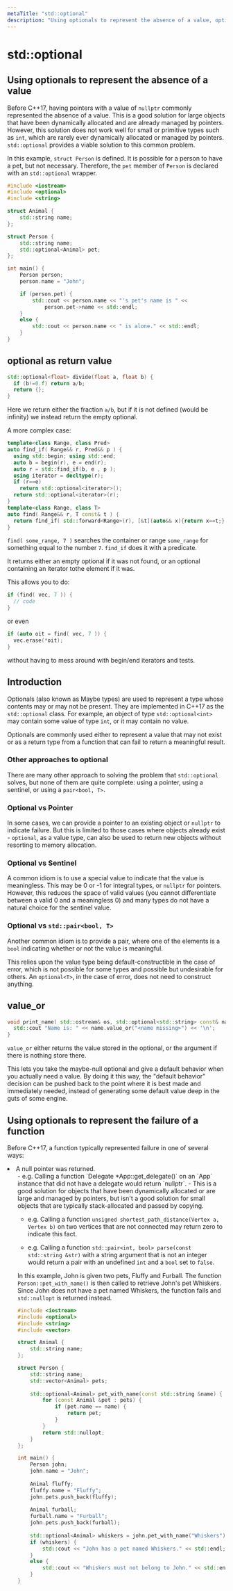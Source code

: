 ```yaml
---
metaTitle: "std::optional"
description: "Using optionals to represent the absence of a value, optional as return value, Introduction, value_or, Using optionals to represent the failure of a function"
---
```


# std::optional



## Using optionals to represent the absence of a value


Before C++17, having pointers with a value of `nullptr` commonly represented the absence of a value. This is a good solution for large objects that have been dynamically allocated and are already managed by pointers. However, this solution does not work well for small or primitive types such as `int`, which are rarely ever dynamically allocated or managed by pointers. `std::optional` provides a viable solution to this common problem.

In this example, `struct Person` is defined. It is possible for a person to have a pet, but not necessary. Therefore, the `pet` member of `Person` is declared with an `std::optional` wrapper.

```cpp
#include <iostream>
#include <optional>
#include <string>

struct Animal {
    std::string name;
};

struct Person {
    std::string name;
    std::optional<Animal> pet;
};

int main() {
    Person person;
    person.name = "John";

    if (person.pet) {
        std::cout << person.name << "'s pet's name is " <<
            person.pet->name << std::endl;
    }
    else {
        std::cout << person.name << " is alone." << std::endl;
    }
}

```



## optional as return value


```cpp
std::optional<float> divide(float a, float b) {
  if (b!=0.f) return a/b;
  return {};
}

```

Here we return either the fraction `a/b`, but if it is not defined (would be infinity) we instead return the empty optional.

A more complex case:

```cpp
template<class Range, class Pred>
auto find_if( Range&& r, Pred&& p ) {
  using std::begin; using std::end;
  auto b = begin(r), e = end(r);
  auto r = std::find_if(b, e , p );
  using iterator = decltype(r);
  if (r==e)
    return std::optional<iterator>();
  return std::optional<iterator>(r);
}
template<class Range, class T>
auto find( Range&& r, T const& t ) {
  return find_if( std::forward<Range>(r), [&t](auto&& x){return x==t;} );
}

```

`find( some_range, 7 )` searches the container or range `some_range` for something equal to the number `7`.  `find_if` does it with a predicate.

It returns either an empty optional if it was not found, or an optional containing an iterator tothe element if it was.

This allows you to do:

```cpp
if (find( vec, 7 )) {
  // code
}

```

or even

```cpp
if (auto oit = find( vec, 7 )) {
  vec.erase(*oit);
}

```

without having to mess around with begin/end iterators and tests.



## Introduction


Optionals (also known as Maybe types) are used to represent a type whose contents may or may not be present. They are implemented in C++17 as the `std::optional` class. For example, an object of type `std::optional<int>` may contain some value of type `int`, or it may contain no value.

Optionals are commonly used either to represent a value that may not exist or as a return type from a function that can fail to return a meaningful result.

### Other approaches to optional

There are many other approach to solving the problem that `std::optional` solves, but none of them are quite complete: using a pointer, using a sentinel, or using a `pair<bool, T>`.

### Optional vs Pointer

In some cases, we can provide a pointer to an existing object or `nullptr` to indicate failure. But this is limited to those cases where objects already exist - `optional`, as a value type, can also be used to return new objects without resorting to memory allocation.

### Optional vs Sentinel

A common idiom is to use a special value to indicate that the value is meaningless. This may be 0 or -1 for integral types, or `nullptr` for pointers. However, this reduces the space of valid values (you cannot differentiate between a valid 0 and a meaningless 0) and many types do not have a natural choice for the sentinel value.

### Optional vs `std::pair<bool, T>`

Another common idiom is to provide a pair, where one of the elements is a `bool` indicating whether or not the value is meaningful.

This relies upon the value type being default-constructible in the case of error, which is not possible for some types and possible but undesirable for others. An `optional<T>`, in the case of error, does not need to construct anything.



## value_or


```cpp
void print_name( std::ostream& os, std::optional<std::string> const& name ) {
  std::cout "Name is: " << name.value_or("<name missing>") << '\n';
}

```

`value_or` either returns the value stored in the optional, or the argument if there is nothing store there.

This lets you take the maybe-null optional and give a default behavior when you actually need a value.  By doing it this way, the "default behavior" decision can be pushed back to the point where it is best made and immediately needed, instead of generating some default value deep in the guts of some engine.



## Using optionals to represent the failure of a function


Before C++17, a function typically represented failure in one of several ways:

<li>A null pointer was returned.
<ul>
- e.g. Calling a function `Delegate *App::get_delegate()` on an `App` instance that did not have a delegate would return `nullptr`.
- This is a good solution for objects that have been dynamically allocated or are large and managed by pointers, but isn't a good solution for small objects that are typically stack-allocated and passed by copying.

- e.g. Calling a function `unsigned shortest_path_distance(Vertex a, Vertex b)` on two vertices that are not connected may return zero to indicate this fact.

- e.g. Calling a function `std::pair<int, bool> parse(const std::string &str)` with a string argument that is not an integer would return a pair with an undefined `int` and a `bool` set to `false`.

In this example, John is given two pets, Fluffy and Furball. The function `Person::pet_with_name()` is then called to retrieve John's pet Whiskers. Since John does not have a pet named Whiskers, the function fails and `std::nullopt` is returned instead.

```cpp
#include <iostream>
#include <optional>
#include <string>
#include <vector>

struct Animal {
    std::string name;
};

struct Person {
    std::string name;
    std::vector<Animal> pets;
    
    std::optional<Animal> pet_with_name(const std::string &name) {
        for (const Animal &pet : pets) {
            if (pet.name == name) {
                return pet;
            }
        }
        return std::nullopt;
    }
};

int main() {
    Person john;
    john.name = "John";
    
    Animal fluffy;
    fluffy.name = "Fluffy";
    john.pets.push_back(fluffy);
    
    Animal furball;
    furball.name = "Furball";
    john.pets.push_back(furball);
    
    std::optional<Animal> whiskers = john.pet_with_name("Whiskers");
    if (whiskers) {
        std::cout << "John has a pet named Whiskers." << std::endl;
    }
    else {
        std::cout << "Whiskers must not belong to John." << std::endl;
    }
}

```

